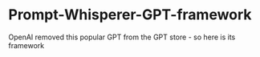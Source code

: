 # Prompt-Whisperer-GPT-framework
OpenAI removed this popular GPT from the GPT store - so here is its framework
